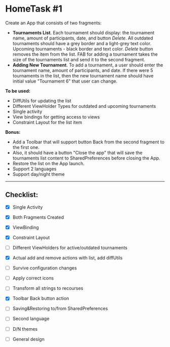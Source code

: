 # HomeTask #1

Create an App that consists of two fragments:
* __Tournaments List__. Each tournament should display: the tournament name, amount of participants, date, and button _Delete_. All outdated tournaments should have a grey border and a light-grey text color. Upcoming tournaments - black border and text color. _Delete_ button removes the item from the list.  FAB for adding a tournament takes the size of the tournaments list and send it to the second fragment.
* __Adding New Tournament__. To add a tournament, a user should enter the tournament name, amount of participants, and date. If there were 5 tournaments in the list, then the new tournament name should have initial value "Tournament 6" that user can change.

__To be used:__
* DiffUtils for updating the list
* Different ViewHolder Types for outdated and upcoming tournaments
* Single activity
* View bindings for getting access to views
* Constraint Layout for the list item

__Bonus:__
* Add a Toolbar that will support button Back from the second fragment to the first one.
* Also, it should have a button "Close the app" that will save the tournaments list content to SharedPreferences before closing the App.
* Restore the list on the App launch.
* Support 2 languages
* Support day/night theme

---

## Checklist:

- [x] Single Activity
- [x] Both Fragments Created
- [x] ViewBinding
- [x] Constraint Layout
- [ ] Different ViewHolders for active/outdated tournaments
- [x] Actual add and remove actions with list, add diffUtils
- [ ] Survive configuration changes
- [ ] Apply correct icons
- [ ] Transform all strings to recourses
- [x] Toolbar Back button action
- [ ] Saving&Restoring to/from SharedPreferences
- [ ] Second language
- [ ] D/N themes
- [ ] General design

